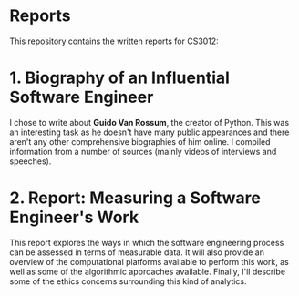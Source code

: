 # Reports
This repository contains the written reports for CS3012:

# 1. **Biography of an Influential Software Engineer**

I chose to write about **Guido Van Rossum**, the creator of Python. This was an interesting task as he doesn't have many public appearances and there aren't any other comprehensive biographies of him online. I compiled information from a number of sources (mainly videos of interviews and speeches). 

# 2. Report: Measuring a Software Engineer's Work 

This report explores the ways in which the software engineering process can be assessed in terms of measurable data. It will also provide an overview of the computational platforms available to perform this work, as well as some of the algorithmic approaches available. Finally, I'll describe some of the ethics concerns surrounding this kind of analytics.
